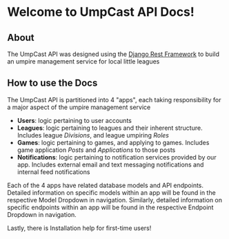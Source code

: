 <!-- # Welcome to MkDocs

For full documentation visit [mkdocs.org](https://www.mkdocs.org).

## Commands

* `mkdocs new [dir-name]` - Create a new project.
* `mkdocs serve` - Start the live-reloading docs server.
* `mkdocs build` - Build the documentation site.
* `mkdocs -h` - Print help message and exit.

## Project layout

    mkdocs.yml    # The configuration file.
    docs/
        index.md  # The documentation homepage.
        ...       # Other markdown pages, images and other files. -->

# Welcome to UmpCast API Docs!

## About
The UmpCast API was designed using the [Django Rest Framework](https://www.django-rest-framework.org/) to build an umpire management service for local little leagues

## How to use the Docs
The UmpCast API is partitioned into 4 "apps", each taking responsibility for a major aspect of the umpire management service

- **Users**: logic pertaining to user accounts
- **Leagues**: logic pertaining to leagues and their inherent structure. Includes league *Divisions*, and league umpiring *Roles*
- **Games**: logic pertaining to games, and applying to games. Includes game application *Posts* and *Applications* to those posts
- **Notifications**: logic pertaining to notification services provided by our app. Includes external email and text messaging notifications and internal feed notifications

Each of the 4 apps have related database models and API endpoints. Detailed information on specific models within an app will be found in the respective Model Dropdown in navigation. Similarly, detailed information on specific endpoints within an app will be found in the respective Endpoint Dropdown in navigation.

Lastly, there is Installation help for first-time users!

